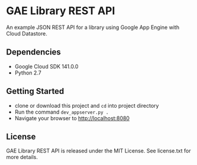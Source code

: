 # GAE Library REST API

An example JSON REST API for a library using Google App Engine with Cloud Datastore.


## Dependencies

* Google Cloud SDK 141.0.0
* Python 2.7

## Getting Started

* clone or download this project and `cd` into project directory 
* Run the command `dev_appserver.py .`
* Navigate your browser to [http://localhost:8080](http://localhost:8080)

## License

GAE Library REST API is released under the MIT License. See license.txt for more details.